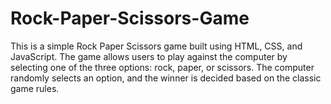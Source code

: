 # Rock-Paper-Scissors-Game
This is a simple Rock Paper Scissors game built using HTML, CSS, and JavaScript. The game allows users to play against the computer by selecting one of the three options: rock, paper, or scissors. The computer randomly selects an option, and the winner is decided based on the classic game rules.
